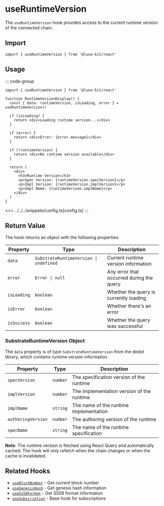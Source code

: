 # useRuntimeVersion

The `useRuntimeVersion` hook provides access to the current runtime version of the connected chain.

## Import

```tsx
import { useRuntimeVersion } from '@luno-kit/react'
```

## Usage

::: code-group
```tsx [index.tsx]
import { useRuntimeVersion } from '@luno-kit/react'

function RuntimeVersionDisplay() {
  const { data: runtimeVersion, isLoading, error } = useRuntimeVersion()
  
  if (isLoading) {
    return <div>Loading runtime version...</div>
  }
  
  if (error) {
    return <div>Error: {error.message}</div>
  }
  
  if (!runtimeVersion) {
    return <div>No runtime version available</div>
  }
  
  return (
    <div>
      <h3>Runtime Version</h3>
      <p>Spec Version: {runtimeVersion.specVersion}</p>
      <p>Impl Version: {runtimeVersion.implVersion}</p>
      <p>Impl Name: {runtimeVersion.implName}</p>
    </div>
  )
}
```
<<< ../../../snippets/config.ts[config.ts]
:::

## Return Value

The hook returns an object with the following properties:

| Property | Type | Description |
|----------|------|-------------|
| `data` | `SubstrateRuntimeVersion \| undefined` | Current runtime version information |
| `error` | `Error \| null` | Any error that occurred during the query |
| `isLoading` | `boolean` | Whether the query is currently loading |
| `isError` | `boolean` | Whether there's an error |
| `isSuccess` | `boolean` | Whether the query was successful |

### SubstrateRuntimeVersion Object

The `data` property is of type `SubstrateRuntimeVersion` from the dedot library, which contains runtime version information.

| Property | Type | Description |
|----------|------|-------------|
| `specVersion` | `number` | The specification version of the runtime |
| `implVersion` | `number` | The implementation version of the runtime |
| `implName` | `string` | The name of the runtime implementation |
| `authoringVersion` | `number` | The authoring version of the runtime |
| `specName` | `string` | The name of the runtime specification |

**Note**: The runtime version is fetched using React Query and automatically cached. The hook will only refetch when the chain changes or when the cache is invalidated.

## Related Hooks

- [`useBlockNumber`](/hooks/data/use-block-number) - Get current block number
- [`useGenesisHash`](/hooks/data/use-genesis-hash) - Get genesis hash information
- [`useSs58Format`](/hooks/data/use-ss58-format) - Get SS58 format information
- [`useSubscription`](/hooks/data/use-subscription) - Base hook for subscriptions
